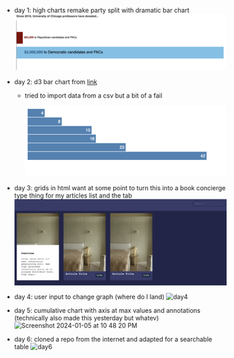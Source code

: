 - day 1: high charts remake party split with dramatic bar chart
  <img width="600" alt="day1" src="https://github.com/Asteinhart/100_days/blob/main/2024_jan/screenshots/day1.png">

- day 2: d3 bar chart from [link](https://observablehq.com/@d3/lets-make-a-bar-chart/3)

  - tried to import data from a csv but a bit of a fail

    <img width="600" alt="day1" src="https://github.com/Asteinhart/100_days/blob/main/2024_jan/screenshots/day2.png">

- day 3: grids in html
  want at some point to turn this into a book concierge type thing for my articles list and the tab
  <img width="600" alt="day1" src="https://github.com/Asteinhart/100_days/blob/main/2024_jan/screenshots/day3.png">
- day 4: user input to change graph (where do I land)
  ![day4](https://github.com/Asteinhart/100_days/assets/45241656/af0b143f-b406-48e7-ba19-e4e634592daa)
- day 5: cumulative chart with axis at max values and annotations (technically also made this yesterday but whatev)
  <img width="1502" alt="Screenshot 2024-01-05 at 10 48 20 PM" src="https://github.com/Asteinhart/100_days/assets/45241656/b76ae124-c257-48b3-a1ce-80c8cfe3de53">
- day 6: cloned a repo from the internet and adapted for a searchable table
![day6](https://github.com/Asteinhart/100_days/assets/45241656/20b4b6a9-870a-4061-a3a0-c81ff1dc7084)
